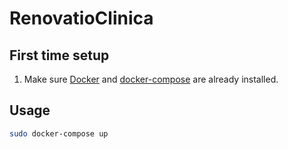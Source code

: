 # RenovatioClinica

## First time setup
1.  Make sure [Docker](https://docs.docker.com/install/) and [docker-compose](https://docs.docker.com/compose/install/) are already installed. 

## Usage

```bash
sudo docker-compose up
```

